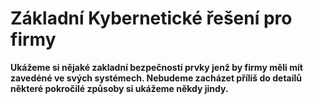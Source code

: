 # Základní Kybernetické řešení pro firmy
**Ukážeme si nějaké zakladní bezpečností prvky jenž by firmy měli mít 
zavedéné ve svých systémech. Nebudeme zacházet příliš do detailů některé 
pokročilé způsoby si ukážeme někdy jindy.**

